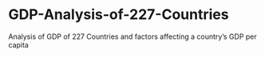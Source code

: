 # GDP-Analysis-of-227-Countries
Analysis of GDP of 227 Countries and factors affecting a country’s GDP per capita
